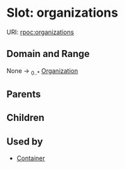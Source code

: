 
# Slot: organizations




URI: [rpoc:organizations](https://pub.tech/schema/rpoc/organizations)


## Domain and Range

None &#8594;  <sub>0..\*</sub> [Organization](Organization.md)

## Parents


## Children


## Used by

 * [Container](Container.md)
